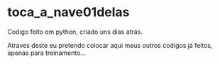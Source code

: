 # toca_a_nave01delas
 Codigo feito em python, criado uns dias atrás.

Atraves deste eu pretendo colocar aqui meus outros codigos já feitos, apenas para treinamento...
